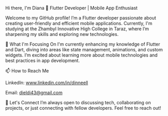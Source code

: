 Hi there, I'm Diana 👋 Flutter Developer | Mobile App Enthusiast 

Welcome to my GitHub profile! I’m a Flutter developer passionate about creating user-friendly and efficient mobile applications. Currently, I'm studying at the Zhambyl Innovative High College in Taraz, where I’m sharpening my skills and exploring new technologies.

🌱 What I'm Focusing On
I'm currently enhancing my knowledge of Flutter and Dart, diving into areas like state management, animations, and custom widgets. I’m excited about learning more about mobile technologies and best practices in app development.

📫 How to Reach Me

LinkedIn: www.linkedin.com/in/dinneell

Email: dieldi43@gmail.com

🤝 Let's Connect
I’m always open to discussing tech, collaborating on projects, or just connecting with fellow developers. Feel free to reach out!
